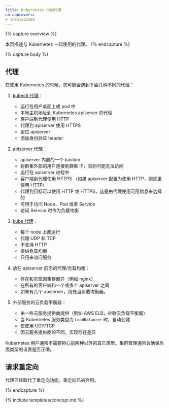 ```yaml
---
title: Kubernetes 中的代理
cn-approvers:
- chentao1596
---
```



{% capture overview %}

本页描述与 Kubernetes 一起使用的代理。
{% endcapture %}

{% capture body %}


## 代理


在使用 Kubernetes 的时候，您可能会遇到下面几种不同的代理：


1.  [kubectl 代理](/docs/tasks/access-application-cluster/access-cluster/#directly-accessing-the-rest-api)：

    - 运行在用户桌面上或 pod 中
    - 本地主机地址到 Kubernetes apiserver 的代理
    - 客户端到代理使用 HTTP
    - 代理到 apiserver 使用 HTTPS
    - 定位 apiserver
    - 添加身份验证 header


1.  [apiserver 代理](/docs/tasks/access-application-cluster/access-cluster/#discovering-builtin-services)：

    - apiserver 内置的一个 bastion
    - 将群集外部的用户连接到群集 IP，否则可能无法访问
    - 运行在 apiserver 进程中
    - 客户端到代理使用 HTTPS （如果 apiserver 配置为使用 HTTP，则这里使用 HTTP）
    - 代理到目标可以使用 HTTP 或 HTTPS，这是由代理使用可用信息来选择的
    - 可用于访问 Node、Pod 或者 Service
    - 访问 Service 时作为负载均衡
	

1.  [kube 代理](/docs/concepts/services-networking/service/#ips-and-vips)：

    - 每个 node 上都运行
    - 代理 UDP 和 TCP
    - 不支持 HTTP
    - 提供负载均衡
    - 只用来访问服务


1.  放在 apiserver 前面的代理/负载均衡：

    - 存在和实现因集群而异（例如 nginx）
    - 在所有的客户端和一个或多个 apiserver 之间
    - 如果有几个 apiserver，则充当负载均衡器。
	

1.  外部服务的云负载平衡器：

    - 由一些云服务提供商提供（例如 AWS ELB，谷歌云负载平衡器）
    - 当 Kubernetes 服务类型为 `LoadBalancer` 时，自动创建
    - 仅使用 UDP/TCP
    - 因云服务提供商的不同，实现存在差异


Kubernetes 用户通常不需要担心前两种以外的其它类型。集群管理通常会确保后面类型的设置是否正确。


## 请求重定向


代理已经取代了重定向功能。重定向已被弃用。

{% endcapture %}

{% include templates/concept.md %}
